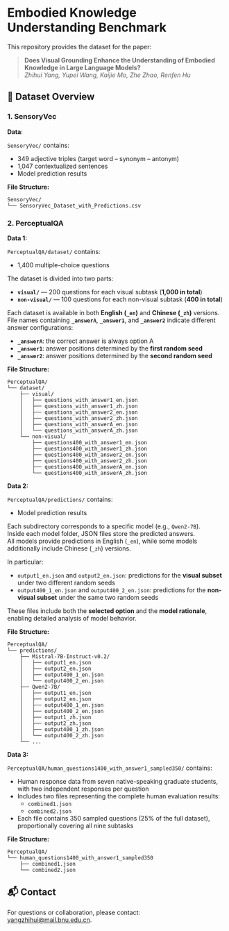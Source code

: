 # Embodied Knowledge Understanding Benchmark

This repository provides the dataset for the paper:

> **Does Visual Grounding Enhance the Understanding of Embodied Knowledge in Large Language Models?**  
> *Zhihui Yang, Yupei Wang, Kaijie Mo, Zhe Zhao, Renfen Hu*  
<!-- > Beijing Normal University · Tencent AI Lab   -->
<!-- > [[Paper PDF](./2996.pdf)] -->

<!-- ---

## 📘 Overview

Despite significant progress in multimodal language models (LMs), it remains unclear **whether visual grounding enhances their understanding of embodied knowledge compared to text-only models**.

To address this question, we propose a novel embodied knowledge understanding benchmark based on the perceptual theory from psychology, encompassing visual, auditory, tactile, gustatory, olfactory external senses, and interoception. The benchmark comprises two tasks, **SensoryVec** and **PerceptualQA**, which assess models’ understanding of embodied knowledge across different sensory modalities through vector comparison and question-answering tasks involving over 1,700 questions.

--- -->

## 🧩 Dataset Overview

### 1. **SensoryVec**

**Data**:

`SensoryVec/` contains:
- 349 adjective triples (target word – synonym – antonym)
- 1,047 contextualized sentences
- Model prediction results


**File Structure:**

```
SensoryVec/
└── SensoryVec_Dataset_with_Predictions.csv
```


### 2. **PerceptualQA**

**Data 1:**

`PerceptualQA/dataset/` contains:
- 1,400 multiple-choice questions

The dataset is divided into two parts:

- **`visual/`** — 200 questions for each visual subtask (**1,000 in total**)  
- **`non-visual/`** — 100 questions for each non-visual subtask (**400 in total**) 

Each dataset is available in both **English (`_en`)** and **Chinese (`_zh`)** versions.  
File names containing **`_answerA`**, **`_answer1`**, and **`_answer2`** indicate different answer configurations:
- **`_answerA`**: the correct answer is always option A  
- **`_answer1`**: answer positions determined by the **first random seed**  
- **`_answer2`**: answer positions determined by the **second random seed**

**File Structure:**

```
PerceptualQA/
└── dataset/
    ├── visual/
    │   ├── questions_with_answer1_en.json
    │   ├── questions_with_answer1_zh.json
    │   ├── questions_with_answer2_en.json
    │   ├── questions_with_answer2_zh.json
    │   ├── questions_with_answerA_en.json
    │   └── questions_with_answerA_zh.json
    └── non-visual/
        ├── questions400_with_answer1_en.json
        ├── questions400_with_answer1_zh.json
        ├── questions400_with_answer2_en.json
        ├── questions400_with_answer2_zh.json
        ├── questions400_with_answerA_en.json
        └── questions400_with_answerA_zh.json
```

**Data 2:**

`PerceptualQA/predictions/` contains:
- Model prediction results

Each subdirectory corresponds to a specific model (e.g., `Qwen2-7B`).  
Inside each model folder, JSON files store the predicted answers.  
All models provide predictions in English (`_en`), while some models additionally include Chinese (`_zh`) versions.  

In particular:
- `output1_en.json` and `output2_en.json`: predictions for the **visual subset** under two different random seeds  
- `output400_1_en.json` and `output400_2_en.json`: predictions for the **non-visual subset** under the same two random seeds  

These files include both the **selected option** and the **model rationale**, enabling detailed analysis of model behavior.

**File Structure:**
```
PerceptualQA/
└── predictions/
    ├── Mistral-7B-Instruct-v0.2/
    │   ├── output1_en.json
    │   ├── output2_en.json
    │   ├── output400_1_en.json
    │   └── output400_2_en.json
    ├── Qwen2-7B/
    │   ├── output1_en.json
    │   ├── output2_en.json
    │   ├── output400_1_en.json
    │   ├── output400_2_en.json
    │   ├── output1_zh.json
    │   ├── output2_zh.json
    │   ├── output400_1_zh.json
    │   └── output400_2_zh.json
    └── ...
```

**Data 3:**

`PerceptualQA/human_questions1400_with_answer1_sampled350/` contains:
- Human response data from seven native-speaking graduate students, with two independent responses per question
- Includes two files representing the complete human evaluation results:
  - `combined1.json`
  - `combined2.json`
- Each file contains 350 sampled questions (25% of the full dataset), proportionally covering all nine subtasks

**File Structure:**

```
PerceptualQA/
└── human_questions1400_with_answer1_sampled350
    ├── combined1.json
    └── combined2.json
```


<!-- ## 💡 Citation

If you use this benchmark in your research, please cite:

```bibtex
@article{yang2025embodied,
  title={Does Visual Grounding Enhance the Understanding of Embodied Knowledge in Large Language Models?},
  author={Yang, Zhihui and Wang, Yupei and Mo, Kaijie and Zhao, Zhe and Hu, Renfen},
  journal={Proceedings of the 2025 Annual Conference of the Association for Computational Linguistics},
  year={2025}
}
``` -->


## 📬 Contact

For questions or collaboration, please contact: yangzhihui@mail.bnu.edu.cn.

<!-- 
---

## 🧾 License

This dataset and benchmark are released for **academic and research use only**.  
Please refer to the paper for further details on ethical use and dataset construction. -->
